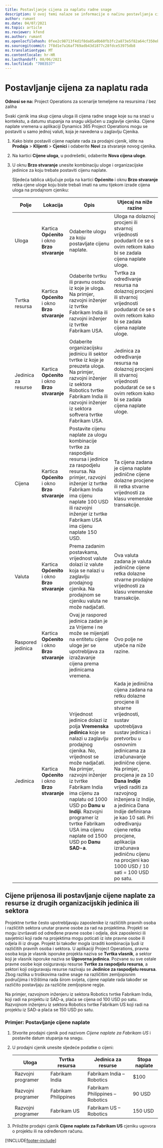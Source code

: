 ```yaml
---
title: Postavljanje cijena za naplatu radne snage
description: U ovoj temi nalaze se informacije o načinu postavljanja cijena za naplatu radne snage u aplikaciji Project Operations.
author: rumant
ms.date: 04/07/2021
ms.topic: article
ms.reviewer: kfend
ms.author: rumant
ms.openlocfilehash: 0fee2c98713f4d1f8da85a0b60fb3fc2a873e5f82a64cf350ebeb68fe65fab35
ms.sourcegitcommit: 7f8d1e7a16af769adb43d1877c28fdce53975db8
ms.translationtype: MT
ms.contentlocale: hr-HR
ms.lasthandoff: 08/06/2021
ms.locfileid: "7003537"
---
```

# <a name="set-up-labor-bill-rates"></a>Postavljanje cijena za naplatu rada

**Odnosi se na:** Project Operations za scenarije temeljene na resursima / bez zaliha

Svaki cjenik ima skup cijena uloga ili cijena radne snage koje su na snazi u kontekstu, a datumu stupanja na snagu uključen u zaglavlje cjenika. Cijene naplate vremena u aplikaciji Dynamics 365 Project Operations mogu se postaviti u samo jednoj valuti, koja je navedena u zaglavlju Cjenika.

1. Kako biste postavili cijene naplate rada za prodajni cjenik, idite na **Prodaja** > **Klijenti** > **Cjenici** i odaberite **Novi** za stvaranje novog cjenika. 
2. Na kartici **Cijene uloga**, u podrešetki, odaberite **Nova cijena uloge**. 
3. U oknu **Brzo stvaranje** unesite kombinaciju uloge i organizacijske jedinice za koju trebate postaviti cijenu naplate.

   Sljedeća tablica uključuje polja na kartici **Općenito** i oknu **Brzo stvaranje** retka cjene uloge koju biste trebali imati na umu tijekom izrade cijena uloga na prodajnom cjeniku:

    | Polje | Lokacija | Opis | Utjecaj na niže razine |
    | --- | --- | --- | --- |
    | Uloga | Kartica **Općenito** i okno **Brzo stvaranje** | Odaberite ulogu za koju postavljate cijenu naplate. | Uloga na dolaznoj procjeni ili stvarnoj vrijednosti podudarit će se s ovim retkom kako bi se zadala cijena naplate uloge. |
    | Tvrtka resursa | Kartica **Općenito** i okno **Brzo stvaranje** | Odaberite tvrtku ili pravnu osobu iz koje je uloga. Na primjer, razvojni inženjer iz tvrtke Fabrikam India ili razvojni inženjer iz tvrtke Fabrikam USA. | Tvrtka za određivanje resursa na dolaznoj procjeni ili stvarnoj vrijednosti podudarat će se s ovim retkom kako bi se zadala cijena naplate uloge. |
    | Jedinica za resurse | Kartica **Općenito** i okno **Brzo stvaranje** | Odaberite organizacijsku jedinicu ili sektor tvrtke iz koje je preuzeta uloga. Na primjer, razvojni inženjer iz sektora Robotics tvrtke Fabrikam India ili razvojni inženjer iz sektora softvera tvrtke Fabrikam USA. | Jedinica za određivanje resursa na dolaznoj procjeni ili stvarnoj vrijednosti podudarat će se s ovim retkom kako bi se zadala cijena naplate uloge. |
    | Cijena | Kartica **Općenito** i okno **Brzo stvaranje** | Postavite cijenu naplate za ulogu kombinacije tvrtke za raspodjelu resursa i jedinice za raspodjelu resursa. Na primjer, razvojni inženjer iz tvrtke Fabrikam India ima cijenu naplate 100 USD ili razvojni inženjer iz tvrtke Fabrikam USA ima cijenu naplate 150 USD. | Ta cijena zadana je cijena naplate jedinične cijene dolazne procjene ili retka stvarne vrijednosti za klasu vremenske transakcije. |
    | Valuta | Kartica **Općenito** i okno **Brzo stvaranje**| Prema zadanim postavkama, vrijednost valute dolazi iz valute koja se nalazi u zaglavlju prodajnog cjenika. Na prodajnom se cjeniku valuta ne može nadjačati. | Ova valuta zadana je valuta jedinične cijene retka dolazne stvarne prodajne vrijednosti za klasu vremenske transakcije. |
    | Raspored jedinica | Kartica **Općenito** i okno **Brzo stvaranje** | Ovaj je raspored jedinica zadan je za Vrijeme i ne može se mijenjati na entitetu cijene uloge jer se upotrebljava za izražavanje cijena prema jedinicama vremena. | Ovo polje ne utječe na niže razine. |
    | Jedinica | Kartica **Općenito** i okno **Brzo stvaranje** | Vrijednost jedinice dolazi iz polja **Vremenska jedinica** koje se nalazi u zaglavlju prodajnog cjenika. No, vrijednost se može nadjačati. Na primjer, razvojni inženjer iz tvrtke Fabrikam India ima cijenu za naplatu od 1000 USD po **Danu u Indiji**. Razvojni programer iz tvrtke Fabrikam USA ima cijenu naplate od 1500 USD po **Danu SAD-a**. | Kada je jedinična cijena zadana na retku dolazne procjene ili stvarne vrijednosti, sustav upotrebljava sustav jedinica i pretvorbu u osnovnim jedinicama za izračunavanje jedinične cijene. Na primjer, procjena je za 10 **Dana Indije** vrijedi raditi za razvojnog inženjera iz Indije, a jedinica Dana Indije definirana je kao 10 sati. Pri određivanju cijene retka procjene, aplikacija izračunava jediničnu cijenu na procjeni kao 1000 USD / 10 sati = 100 USD po satu. |

## <a name="transfer-pricing-or-set-up-bill-rates-for-resources-from-other-organizational-units-or-divisions"></a>Cijene prijenosa ili postavljanje cijene naplate za resurse iz drugih organizacijskih jedinica ili sektora 

Projektne tvrtke često upotrebljavaju zaposlenike iz različitih pravnih osoba i različitih sektora unutar pravne osobe za rad na projektima. Projekti se mogu izvršavati od određene pravne osobe i odjela, dok zaposlenici ili savjetnici koji rade na projektima mogu poticati iz iste pravne osobe ili odjela ili iz druge. Projekt bi također mogla izraditi kombinacija ljudi iz različitih pravnih osoba i sektora. U aplikaciji Project Operations, pravna osoba koja je vlasnik isporuke projekta naziva se **Tvrtka vlasnik**, a sektor koji je vlasnik isporuke naziva se **Ugovorna jedinica**. Pozvane su sve ostale pravne osobe koje osiguravaju resurse **Tvrtke za raspodjelu resursa**, a sektori koji osiguravaju resurse nazivaju se **Jedinice za raspodjelu resursa**. Zbog razlika u troškovima radne snage na različitim zemljopisnim područjima i tržištima rada širom svijeta, cijene naplate rada također se različito postavljaju za različite zemljopisne regije.

Na primjer, razvojnom inženjeru iz sektora Robotics tvrtke Fabrikam India, koji radi na projektu iz SAD-a, plaća se cijena od 100 USD po satu. Razvojnom inženjeru iz sektora Robotics tvrtke Fabrikam US koji radi na projektu iz SAD-a plaća se 150 USD po satu. 

### <a name="example-set-up-a-bill-rate"></a>Primjer: Postavljanje cijene naplate 

1. Stvorite prodajni cjenik pod nazivom *Cijene naplate za Fabrikam US* i postavite datum stupanja na snagu.
2. U prodajni cjenik unesite sljedeće podatke o cijeni:

    | Uloga | Tvrtka resursa | Jedinica za resurse | Stopa naplate |
    | --- | --- | --- | --- |
    | Razvojni programer | Fabrikam India | Fabrikam India – Robotics | $100 |
    | Razvojni programer | Fabrikam Philippines | Fabrikam Philippines – Robotics | 90 USD |
    | Razvojni programer | Fabrikam US | Fabrikam US – Robotics | 150 USD |

3. Priložite prodajni cjenik **Cijene naplate za Fabrikam US** cjeniku ugovora o projektu ili na određenom računu.


[!INCLUDE[footer-include](../includes/footer-banner.md)]
